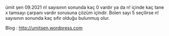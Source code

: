 ümit şen 09.2021
n! sayısının sonunda kaç 0 vardır ya da 
n! içinde kaç tane x tamsayı çarpanı vardır
sorusuna çözüm içindir.
Bolen sayı 5 seçilirse n! sayısının sonunda kaç sıfır olduğu 
bulunmuş olur.

Blog : http://umitsen.wordpress.com
